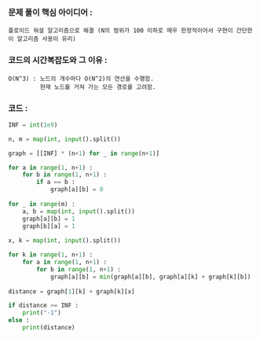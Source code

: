 ### 문제 풀이 핵심 아이디어 :
    플로이드 워셜 알고리즘으로 해결 (N의 범위가 100 이하로 매우 한정적이어서 구현이 간단한 이 알고리즘 사용이 유리)
 
### 코드의 시간복잡도와 그 이유 :
    O(N^3) : 노드의 개수마다 O(N^2)의 연산을 수행함.
             현재 노드를 거쳐 가는 모든 경로를 고려함.

### 코드 :
```python
INF = int(1e9)

n, m = map(int, input().split())

graph = [[INF] * (n+1) for _ in range(n+1)]

for a in range(1, n+1) :
    for b in range(1, n+1) :
        if a == b :
            graph[a][b] = 0
            
for _ in range(m) :
    a, b = map(int, input().split())
    graph[a][b] = 1
    graph[b][a] = 1
    
x, k = map(int, input().split())

for k in range(1, n+1) :
    for a in range(1, n+1) :
        for b in range(1, n+1) :
            graph[a][b] = min(graph[a][b], graph[a][k] + graph[k][b])
            
distance = graph[1][k] + graph[k][x]

if distance >= INF :
    print("-1")
else :
    print(distance)

```